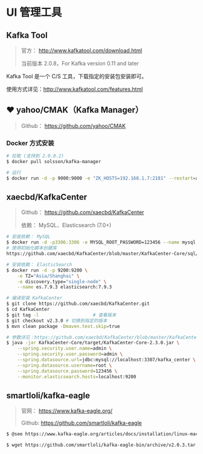 # UI 管理工具

## Kafka Tool

> 官方： http://www.kafkatool.com/download.html
>
> 当前版本 2.0.8，For Kafka version 0.11 and later



Kafka Tool 是一个 C/S 工具，下载指定的安装包安装即可。

使用方式详见：http://www.kafkatool.com/features.html



## ❤ yahoo/CMAK（Kafka Manager）

> Github： https://github.com/yahoo/CMAK
>



### Docker 方式安装

```bash
# 拉取 (支持到 2.0.0.2)
$ docker pull solsson/kafka-manager

# 运行
$ docker run -d -p 9000:9000 -e "ZK_HOSTS=192.168.1.7:2181" --restart=always --name kafka-manager solsson/kafka-manager
```



## xaecbd/KafkaCenter

> Github： https://github.com/xaecbd/KafkaCenter
>
> 依赖： MySQL、Elasticsearch (7.0+)

```bash
# 安装依赖： MySQL
$ docker run -d -p3306:3306 -e MYSQL_ROOT_PASSWORD=123456 --name mysql mysql:5.7
# 使用初始化脚本创建库
https://github.com/xaecbd/KafkaCenter/blob/master/KafkaCenter-Core/sql/table_script.sql

# 安装依赖： ElasticSearch
$ docker run -d -p 9200:9200 \
	-e TZ="Asia/Shanghai" \
	-e discovery.type="single-node" \
	--name es.7.9.3 elasticsearch:7.9.3

# 编译安装 KafkaCenter
$ git clone https://github.com/xaecbd/KafkaCenter.git
$ cd KafkaCenter
$ git tag -l 					# 查看版本
$ git checkout v2.3.0 # 切换到指定的版本
$ mvn clean package -Dmaven.test.skip=true

# 参数详见：https://github.com/xaecbd/KafkaCenter/blob/master/KafkaCenter-Core/src/main/resources/application.properties
$ java -jar KafkaCenter-Core/target/KafkaCenter-Core-2.3.0.jar \
	--spring.security.user.name=admin \
	--spring.security.user.password=admin \
	--spring.datasource.url=jdbc:mysql://localhost:3307/kafka_center \
	--spring.datasource.username=root \
	--spring.datasource.password=123456 \
	--monitor.elasticsearch.hosts=localhost:9200
```



## smartloli/kafka-eagle

> 官网： https://www.kafka-eagle.org/
>
> Github:  https://github.com/smartloli/kafka-eagle

```bash
$ @see https://www.kafka-eagle.org/articles/docs/installation/linux-macos.html

$ wget https://github.com/smartloli/kafka-eagle-bin/archive/v2.0.3.tar.gz

```

